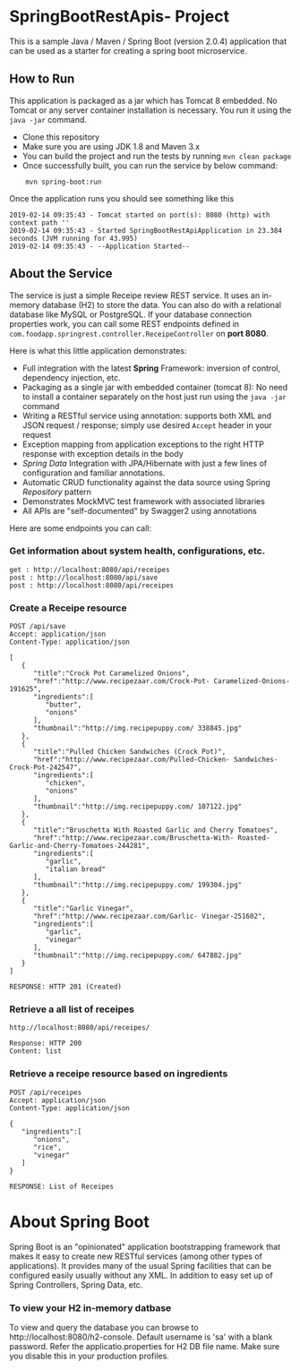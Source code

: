 # SpringBootRestApis- Project 

This is a sample Java / Maven / Spring Boot (version 2.0.4) application that can be used as a starter for creating a spring boot microservice.

## How to Run 

This application is packaged as a jar which has Tomcat 8 embedded. No Tomcat or any server container installation is necessary. You run it using the ```java -jar``` command.

* Clone this repository 
* Make sure you are using JDK 1.8 and Maven 3.x
* You can build the project and run the tests by running ```mvn clean package```
* Once successfully built, you can run the service by below command:
```
    mvn spring-boot:run
```
Once the application runs you should see something like this

```
2019-02-14 09:35:43 - Tomcat started on port(s): 8080 (http) with context path ''
2019-02-14 09:35:43 - Started SpringBootRestApiApplication in 23.384 seconds (JVM running for 43.995)
2019-02-14 09:35:43 - --Application Started--
```

## About the Service

The service is just a simple Receipe review REST service. It uses an in-memory database (H2) to store the data. You can also do with a relational database like MySQL or PostgreSQL. If your database connection properties work, you can call some REST endpoints defined in ```com.foodapp.springrest.controller.ReceipeController``` on **port 8080**. 

Here is what this little application demonstrates: 

* Full integration with the latest **Spring** Framework: inversion of control, dependency injection, etc.
* Packaging as a single jar with embedded container (tomcat 8): No need to install a container separately on the host just run using the ``java -jar`` command
* Writing a RESTful service using annotation: supports both XML and JSON request / response; simply use desired ``Accept`` header in your request
* Exception mapping from application exceptions to the right HTTP response with exception details in the body
* *Spring Data* Integration with JPA/Hibernate with just a few lines of configuration and familiar annotations. 
* Automatic CRUD functionality against the data source using Spring *Repository* pattern
* Demonstrates MockMVC test framework with associated libraries
* All APIs are "self-documented" by Swagger2 using annotations 

Here are some endpoints you can call:

### Get information about system health, configurations, etc.

```
get : http://localhost:8080/api/receipes
post : http://localhost:8080/api/save
post : http://localhost:8080/api/receipes
```
### Create a Receipe resource

```
POST /api/save
Accept: application/json
Content-Type: application/json

[
   {
      "title":"Crock Pot Caramelized Onions",
      "href":"http://www.recipezaar.com/Crock-Pot- Caramelized-Onions-191625",
      "ingredients":[
         "butter",
         "onions"
      ],
      "thumbnail":"http://img.recipepuppy.com/ 338845.jpg"
   },
   {
      "title":"Pulled Chicken Sandwiches (Crock Pot)",
      "href":"http://www.recipezaar.com/Pulled-Chicken- Sandwiches-Crock-Pot-242547",
      "ingredients":[
         "chicken",
         "onions"
      ],
      "thumbnail":"http://img.recipepuppy.com/ 107122.jpg"
   },
   {
      "title":"Bruschetta With Roasted Garlic and Cherry Tomatoes",
      "href":"http://www.recipezaar.com/Bruschetta-With- Roasted-Garlic-and-Cherry-Tomatoes-244281",
      "ingredients":[
         "garlic",
         "italian bread"
      ],
      "thumbnail":"http://img.recipepuppy.com/ 199304.jpg"
   },
   {
      "title":"Garlic Vinegar",
      "href":"http://www.recipezaar.com/Garlic- Vinegar-251602",
      "ingredients":[
         "garlic",
         "vinegar"
      ],
      "thumbnail":"http://img.recipepuppy.com/ 647882.jpg"
   }
]

RESPONSE: HTTP 201 (Created)
```

### Retrieve a all list of receipes

```
http://localhost:8080/api/receipes/

Response: HTTP 200
Content: list 
```

### Retrieve a receipe resource based on ingredients

```
POST /api/receipes
Accept: application/json
Content-Type: application/json

{  
   "ingredients":[  
      "onions",
      "rice",
      "vinegar"
   ]
}

RESPONSE: List of Receipes
```


# About Spring Boot

Spring Boot is an "opinionated" application bootstrapping framework that makes it easy to create new RESTful services (among other types of applications). It provides many of the usual Spring facilities that can be configured easily usually without any XML. In addition to easy set up of Spring Controllers, Spring Data, etc. 

### To view your H2 in-memory datbase

To view and query the database you can browse to http://localhost:8080/h2-console. Default username is 'sa' with a blank password. Refer the applicatio.properties for H2 DB file name. Make sure you disable this in your production profiles. 
